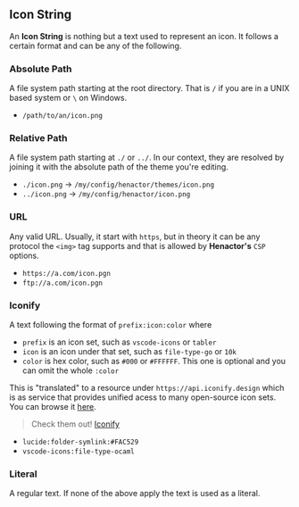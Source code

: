 ## Icon String

An **Icon String** is nothing but a text used to represent an icon. It follows
a certain format and can be any of the following.

### Absolute Path

A file system path starting at the root directory. That is `/` if you are in a
UNIX based system or `\` on Windows.

-   `/path/to/an/icon.png`

### Relative Path

A file system path starting at `./` or `../`. In our context, they
are resolved by joining it with the absolute path of the theme you're editing.

-   `./icon.png` -> `/my/config/henactor/themes/icon.png`
-   `../icon.png` -> `/my/config/henactor/icon.png`

### URL

Any valid URL. Usually, it start with `https`, but in theory it can be any protocol
the `<img>` tag supports and that is allowed by **Henactor's** `CSP` options.

-   `https://a.com/icon.pgn`
-   `ftp://a.com/icon.pgn`

### Iconify

A text following the format of `prefix:icon:color` where

-   `prefix` is an icon set, such as `vscode-icons` or `tabler`
-   `icon` is an icon under that set, such as `file-type-go` or `10k`
-   `color` is hex color, such as `#000` or `#FFFFFF`. This one is optional and you can omit
    the whole `:color`

This is "translated" to a resource under `https://api.iconify.design` which is as
service that provides unified acess to many open-source icon sets. You can
browse it [here](https://icon-sets.iconify.design/).

> Check them out! [Iconify](https://iconify.design/)

-   `lucide:folder-symlink:#FAC529`
-   `vscode-icons:file-type-ocaml`

### Literal

A regular text. If none of the above apply the text is used as a literal.
